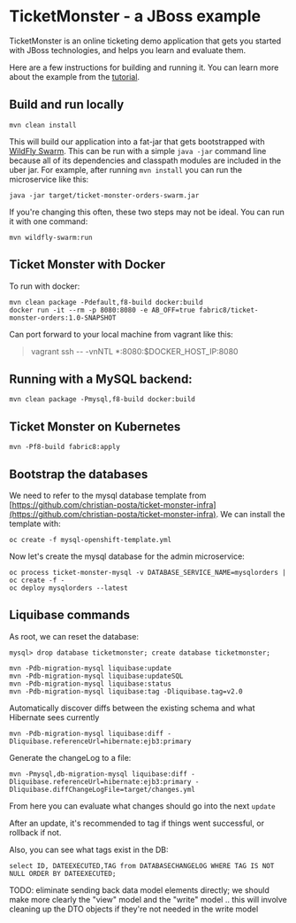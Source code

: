 # TicketMonster - a JBoss example

TicketMonster is an online ticketing demo application that gets you started with JBoss technologies, and helps you learn and evaluate them.

Here are a few instructions for building and running it. You can learn more about the example from the [tutorial](http://www.jboss.org/ticket-monster).

## Build and run locally

```
mvn clean install
```

This will build our application into a fat-jar that gets bootstrapped with [WildFly Swarm](http://wildfly-swarm.io). This can be run with a simple `java -jar` command line because all of its dependencies and classpath modules are included in the uber jar. For example, after running `mvn install` you can run the microservice like this:

```
java -jar target/ticket-monster-orders-swarm.jar 
```

If you're changing this often, these two steps may not be ideal. You can run it with one command:

```
mvn wildfly-swarm:run
```

## Ticket Monster with Docker

To run with docker:

```
mvn clean package -Pdefault,f8-build docker:build
docker run -it --rm -p 8080:8080 -e AB_OFF=true fabric8/ticket-monster-orders:1.0-SNAPSHOT
```

Can port forward to your local machine from vagrant like this:

> vagrant ssh -- -vnNTL *:8080:$DOCKER_HOST_IP:8080

## Running with a MySQL backend:

```
mvn clean package -Pmysql,f8-build docker:build
```

## Ticket Monster on Kubernetes

```
mvn -Pf8-build fabric8:apply
```



## Bootstrap the databases

We need to refer to the mysql database template from [https://github.com/christian-posta/ticket-monster-infra](https://github.com/christian-posta/ticket-monster-infra). We can install the template with:

```
oc create -f mysql-openshift-template.yml
```

Now let's create the mysql database for the admin microservice:

```
oc process ticket-monster-mysql -v DATABASE_SERVICE_NAME=mysqlorders | oc create -f -
oc deploy mysqlorders --latest
```


## Liquibase commands

As root, we can reset the database:

```
mysql> drop database ticketmonster; create database ticketmonster;
```

```
mvn -Pdb-migration-mysql liquibase:update
mvn -Pdb-migration-mysql liquibase:updateSQL
mvn -Pdb-migration-mysql liquibase:status
mvn -Pdb-migration-mysql liquibase:tag -Dliquibase.tag=v2.0
```

Automatically discover diffs between the existing schema and what Hibernate sees currently

```
mvn -Pdb-migration-mysql liquibase:diff -Dliquibase.referenceUrl=hibernate:ejb3:primary
```

Generate the changeLog to a file:
```
mvn -Pmysql,db-migration-mysql liquibase:diff -Dliquibase.referenceUrl=hibernate:ejb3:primary -Dliquibase.diffChangeLogFile=target/changes.yml
```

From here you can evaluate what changes should go into the next `update`

After an update, it's recommended to tag if things went successful, or rollback if not.

Also, you can see what tags exist in the DB:

```
select ID, DATEEXECUTED,TAG from DATABASECHANGELOG WHERE TAG IS NOT NULL ORDER BY DATEEXECUTED;
```



TODO: eliminate sending back data model elements directly; we should make more clearly the "view" model and the "write" model .. this will involve cleaning up the DTO objects if they're not needed in the write model